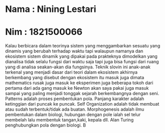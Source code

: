 # Nama : Nining Lestari


# Nim : 1821500066

Kalau berbicara dalam teorinya sistem yang menggambarkan sesuatu yang dinamis yang berubah terhadap waktu tapi walaupun namanya dan ekosistem sistem dinamik yang dipakai pada prakteknya dimodelkan yang dianalisa tidak selalu fungsi dari waktu saja tapi juga bisa fungsi dari ruang yang di analisa seakan-akan dia fungsinya.
Teknik slovin ini anak-anak terkenal yang menjadi dasar dari teori dalam ekosistem akhirnya berkembang yang disebut dengan ekosistem itu masuk juga dimata mathematics rusak juga masuk ke eksperimen juga beberapa tokoh dari pertama dari ada gang masuk ke Newton akan saya pakai juga masuk sampai yang paling menjadi tonggak sejarah berkembangnya dengan seni.
Patterns adalah proses pembentukan pola. Panjang karakter adalah ketinggian dari puncak ke puncak. Self Organization adalah tidak membuat atau sudah terbentuk/tidak ada buatan. Morphogenesis adalah ilmu pembentukan dalam biologi, hubungan dengan pole ialah sel telur membelah lalu membentuk tangan,kaki, kepala dll. Alan Turing penghubungkan pola dengan biologi.
B
